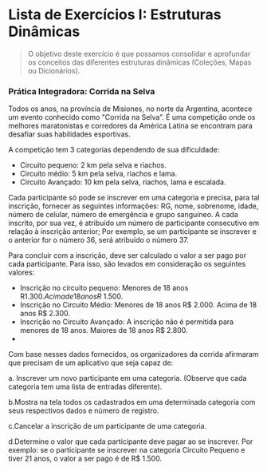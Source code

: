 # Lista de Exercícios I: Estruturas Dinâmicas

> O objetivo deste exercício é que possamos consolidar e aprofundar os conceitos das diferentes
estruturas dinâmicas (Coleções, Mapas ou Dicionários).

### Prática Integradora: Corrida na Selva

<p>Todos os anos, na província de Misiones, no norte da Argentina, acontece um evento
conhecido como "Corrida na Selva”. É uma competição onde os melhores maratonistas e
corredores da América Latina se encontram para desafiar suas habilidades esportivas.</p>
<p>A competição tem 3 categorias dependendo de sua dificuldade:</p>

- Circuito pequeno: 2 km pela selva e riachos.
- Circuito médio: 5 km pela selva, riachos e lama.
- Circuito Avançado: 10 km pela selva, riachos, lama e escalada.

<p>Cada participante só pode se inscrever em uma categoria e precisa, para tal inscrição,
fornecer as seguintes informações: RG, nome, sobrenome, idade, número de celular, número
de emergência e grupo sanguíneo. A cada inscrito, por sua vez, é atribuído um número de
participante consecutivo em relação à inscrição anterior; Por exemplo, se um participante se
inscrever e o anterior for o número 36, será atribuído o número 37.</p>
<p>Para concluir com a inscrição, deve ser calculado o valor a ser pago por cada participante.
Para isso, são levados em consideração os seguintes valores:</p>

- Inscrição no circuito pequeno: Menores de 18 anos R$1.300. Acima de 18 anos R$
  1.500.
- Inscrição no Circuito Médio: Menores de 18 anos R$ 2.000. Acima de 18 anos R$
  2.300.
- Inscrição no Circuito Avançado: A inscrição não é permitida para menores de 18
  anos. Maiores de 18 anos R$ 2.800.
- 
<p>Com base nesses dados fornecidos, os organizadores da corrida afirmaram que precisam de um
aplicativo que seja capaz de:</p>

<p>a. Inscrever um novo participante em uma categoria. (Observe que cada categoria tem uma
lista de entradas diferente).</p>

<p>b.Mostra na tela todos os cadastrados em uma determinada categoria com seus
respectivos dados e número de registro.</p>

<p>c.Cancelar a inscrição de um participante de uma categoria.</p>

<p>d.Determine o valor que cada participante deve pagar ao se inscrever. Por exemplo: se o
participante se inscrever na categoria Circuito Pequeno e tiver 21 anos, o valor a ser
pago é de R$ 1.500.</p>
